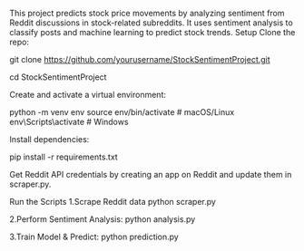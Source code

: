 This project predicts stock price movements by analyzing sentiment from Reddit discussions in stock-related subreddits. It uses sentiment analysis to classify posts and machine learning to predict stock trends.
Setup
Clone the repo:

git clone https://github.com/yourusername/StockSentimentProject.git

cd StockSentimentProject

Create and activate a virtual environment:

python -m venv env
source env/bin/activate   # macOS/Linux
env\Scripts\activate      # Windows

Install dependencies:

pip install -r requirements.txt

Get Reddit API credentials by creating an app on Reddit and update them in scraper.py.

Run the Scripts
1.Scrape Reddit data
python scraper.py

2.Perform Sentiment Analysis:
python analysis.py

3.Train Model & Predict:
python prediction.py

